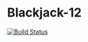 # Blackjack-12

[![Build Status](https://travis-ci.org/cs361-W16/Blackjack-12.svg?branch=master)](https://travis-ci.org/cs361-W16/Blackjack-12)
